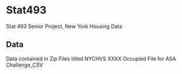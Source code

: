 # Stat493
Stat 493 Senior Project, New York Housing Data

## Data
Data contained in Zip Files titled NYCHVS XXXX Occupied File for ASA Challenge_CSV
